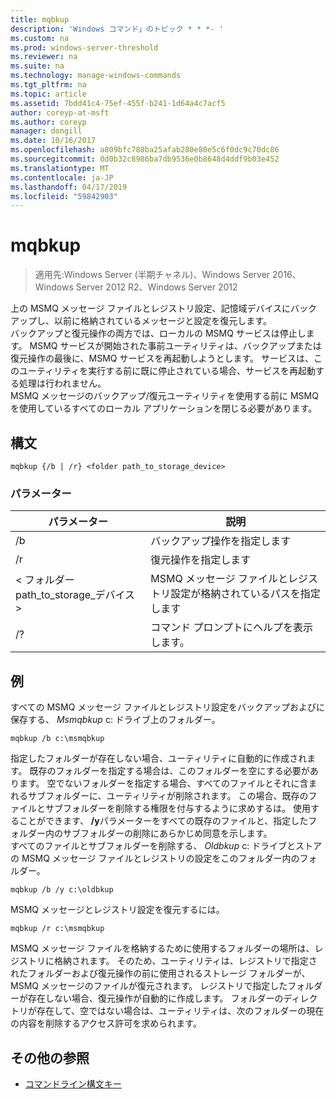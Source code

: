 ```yaml
---
title: mqbkup
description: 'Windows コマンド」のトピック * * *- '
ms.custom: na
ms.prod: windows-server-threshold
ms.reviewer: na
ms.suite: na
ms.technology: manage-windows-commands
ms.tgt_pltfrm: na
ms.topic: article
ms.assetid: 7bdd41c4-75ef-455f-b241-1d64a4c7acf5
author: coreyp-at-msft
ms.author: coreyp
manager: dongill
ms.date: 10/16/2017
ms.openlocfilehash: a809bfc788ba25afab280e80e5c6f0dc9c70dc86
ms.sourcegitcommit: 0d0b32c8986ba7db9536e0b8648d4ddf9b03e452
ms.translationtype: MT
ms.contentlocale: ja-JP
ms.lasthandoff: 04/17/2019
ms.locfileid: "59842903"
---
```

# <a name="mqbkup"></a>mqbkup

>適用先:Windows Server (半期チャネル)、Windows Server 2016、Windows Server 2012 R2、Windows Server 2012

上の MSMQ メッセージ ファイルとレジストリ設定、記憶域デバイスにバックアップし、以前に格納されているメッセージと設定を復元します。   
バックアップと復元操作の両方では、ローカルの MSMQ サービスは停止します。 MSMQ サービスが開始された事前ユーティリティは、バックアップまたは復元操作の最後に、MSMQ サービスを再起動しようとします。 サービスは、このユーティリティを実行する前に既に停止されている場合、サービスを再起動する処理は行われません。  
MSMQ メッセージのバックアップ/復元ユーティリティを使用する前に MSMQ を使用しているすべてのローカル アプリケーションを閉じる必要があります。  
## <a name="syntax"></a>構文  
```  
mqbkup {/b | /r} <folder path_to_storage_device>  
```  
### <a name="parameters"></a>パラメーター  
|パラメーター|説明|  
|-------|--------|  
|/b|バックアップ操作を指定します|  
|/r|復元操作を指定します|  
|< フォルダー path_to_storage\_デバイス >|MSMQ メッセージ ファイルとレジストリ設定が格納されているパスを指定します|  
|/?|コマンド プロンプトにヘルプを表示します。|  
## <a name="BKMK_Examples"></a>例  
すべての MSMQ メッセージ ファイルとレジストリ設定をバックアップおよびに保存する、 *Msmqbkup* c: ドライブ上のフォルダー。  
```  
mqbkup /b c:\msmqbkup  
```  
指定したフォルダーが存在しない場合、ユーティリティに自動的に作成されます。 既存のフォルダーを指定する場合は、このフォルダーを空にする必要があります。 空でないフォルダーを指定する場合、すべてのファイルとそれに含まれるサブフォルダーに、ユーティリティが削除されます。 この場合、既存のファイルとサブフォルダーを削除する権限を付与するように求めするは。 使用することができます、 **/y**パラメーターをすべての既存のファイルと、指定したフォルダー内のサブフォルダーの削除にあらかじめ同意を示します。  
すべてのファイルとサブフォルダーを削除する、 *Oldbkup* c: ドライブとストアの MSMQ メッセージ ファイルとレジストリの設定をこのフォルダー内のフォルダー。  
```  
mqbkup /b /y c:\oldbkup  
```  
MSMQ メッセージとレジストリ設定を復元するには。  
```  
mqbkup /r c:\msmqbkup  
```  
MSMQ メッセージ ファイルを格納するために使用するフォルダーの場所は、レジストリに格納されます。 そのため、ユーティリティは、レジストリで指定されたフォルダーおよび復元操作の前に使用されるストレージ フォルダーが、MSMQ メッセージのファイルが復元されます。 レジストリで指定したフォルダーが存在しない場合、復元操作が自動的に作成します。 フォルダーのディレクトリが存在して、空ではない場合は、ユーティリティは、次のフォルダーの現在の内容を削除するアクセス許可を求められます。  
## <a name="additional-references"></a>その他の参照  
-   [コマンドライン構文キー](command-line-syntax-key.md)  
